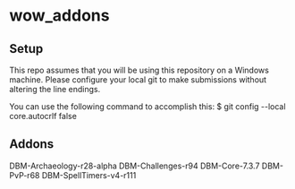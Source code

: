 # wow_addons

## Setup
This repo assumes that you will be using this repository on a Windows machine.  Please configure your local git to make submissions without altering the line endings.

You can use the following command to accomplish this:
$ git config --local core.autocrlf false

## Addons
DBM-Archaeology-r28-alpha
DBM-Challenges-r94
DBM-Core-7.3.7
DBM-PvP-r68
DBM-SpellTimers-v4-r111